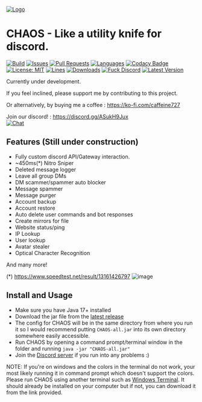 [![Logo](https://caffeine.moe/CHAOS/logo-min.jpg)](https://caffeine.moe/CHAOS/)
# CHAOS - Like a utility knife for discord.

[![Build](https://github.com/caffeine-moe/CHAOS/workflows/Build/badge.svg)](https://github.com/caffeine-moe/CHAOS/actions/workflows/ci.yml)
[![Issues](https://img.shields.io/github/issues/caffeine-moe/CHAOS)](https://github.com/caffeine-moe/CHAOS/issues)
[![Pull Requests](https://img.shields.io/github/issues-pr/caffeine-moe/CHAOS)](https://github.com/caffeine-moe/CHAOS/pulls)
[![Languages](https://img.shields.io/github/languages/top/caffeine-moe/CHAOS)](https://github.com/caffeine-moe/CHAOS/search?l=kotlin&type=code)
[![Codacy Badge](https://app.codacy.com/project/badge/Grade/20fac2c6452940e592ffc9e06f21972a)](https://www.codacy.com/gh/caffeine-moe/CHAOS/dashboard?utm_source=github.com&amp;utm_medium=referral&amp;utm_content=caffeine-moe/CHAOS&amp;utm_campaign=Badge_Grade)
[![License: MIT](https://img.shields.io/github/license/caffeine-moe/CHAOS)](https://mit-license.org/)
[![Lines](https://img.shields.io/tokei/lines/github/caffeine-moe/CHAOS)]()
[![Downloads](https://img.shields.io/github/downloads/caffeine-moe/CHAOS/total)]()
[![Fuck Discord](https://img.shields.io/badge/Fuck-Discord-critical)](https://discord.com/developers/docs/topics/oauth2#bot-vs-user-accounts)
[![Latest Version](https://img.shields.io/github/v/release/caffeine-moe/CHAOS?include_prereleases)](https://github.com/caffeine-moe/CHAOS/releases)


Currently under development.

If you feel inclined, please support me by contributing to this project. 

Or alternatively, by buying me a coffee : https://ko-fi.com/caffeine727

Join our discord! : https://discord.gg/ASukH9Jux  
[![Chat](https://img.shields.io/discord/614568502573137920?label=discord)](https://discord.gg/ASukH9Jux )

## Features (Still under construction)
- Fully custom discord API/Gateway interaction.
- ~450ms(*) Nitro Sniper
- Deleted message logger
- Leave all group DMs
- DM scammer/spammer auto blocker
- Message spammer
- Message purger
- Account backup
- Account restore
- Auto delete user commands and bot responses
- Create mirrors for file
- Website status/ping
- IP Lookup
- User lookup
- Avatar stealer
- Optical Character Recognition

And many more!

(*) https://www.speedtest.net/result/13161426797
![image](https://user-images.githubusercontent.com/45857025/168665832-740ef04b-1511-46ef-be0b-37cf1b571a46.png)

## Install and Usage
- Make sure you have Java 17+ installed
- Download the jar file from the [latest release](https://github.com/caffeine-moe/CHAOS/releases/latest)
- The config for CHAOS will be in the same directory from where you run it so I would recommend putting `CHAOS-all.jar` into its own directory somewhere easily accessible.
- Run CHAOS by opening a command prompt/terminal window in the folder and running `java -jar "CHAOS-all.jar"`
- Join the [Discord server](https://discord.gg/ASukH9Juxz) if you run into any problems :)

NOTE: If you're on windows and the colors in the terminal do not work, your most likely running it in command prompt which doesn't support the colors.  Please run CHAOS using another terminal such as [Windows Terminal](https://apps.microsoft.com/store/detail/windows-terminal/9N0DX20HK701).  It should already be installed on your computer but if not, you can download it from the link provided.
